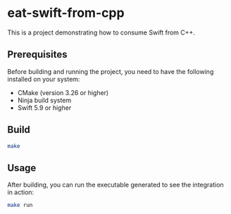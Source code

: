 # eat-swift-from-cpp

This is a project demonstrating how to consume Swift from C++.

## Prerequisites

Before building and running the project, you need to have the following installed on your system:

- CMake (version 3.26 or higher)
- Ninja build system
- Swift 5.9 or higher

## Build

```bash
make
```

## Usage

After building, you can run the executable generated to see the integration in action:

```bash
make run
```
